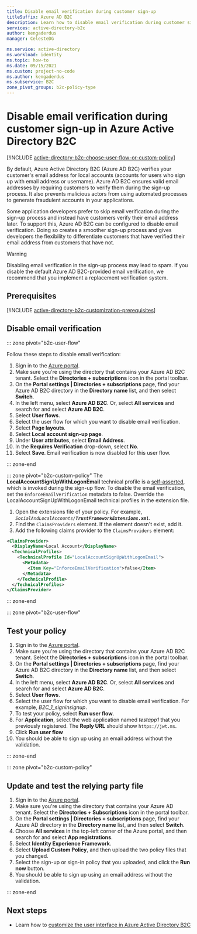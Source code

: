 ```yaml
---
title: Disable email verification during customer sign-up
titleSuffix: Azure AD B2C
description: Learn how to disable email verification during customer sign-up in Azure Active Directory B2C.
services: active-directory-b2c
author: kengaderdus
manager: CelesteDG

ms.service: active-directory
ms.workload: identity
ms.topic: how-to
ms.date: 09/15/2021
ms.custom: project-no-code
ms.author: kengaderdus
ms.subservice: B2C
zone_pivot_groups: b2c-policy-type
---
```


# Disable email verification during customer sign-up in Azure Active Directory B2C

[!INCLUDE [active-directory-b2c-choose-user-flow-or-custom-policy](../../includes/active-directory-b2c-choose-user-flow-or-custom-policy.md)]

By default, Azure Active Directory B2C (Azure AD B2C) verifies your customer's email address for local accounts (accounts for users who sign up with email address or username). Azure AD B2C ensures valid email addresses by requiring customers to verify them during the sign-up process. It also prevents malicious actors from using automated processes to generate fraudulent accounts in your applications.

Some application developers prefer to skip email verification during the sign-up process and instead have customers verify their email address later. To support this, Azure AD B2C can be configured to disable email verification. Doing so creates a smoother sign-up process and gives developers the flexibility to differentiate customers that have verified their email address from customers that have not.

> [!WARNING]
> Disabling email verification in the sign-up process may lead to spam. If you disable the default Azure AD B2C-provided email verification, we recommend that you implement a replacement verification system.

## Prerequisites

[!INCLUDE [active-directory-b2c-customization-prerequisites](../../includes/active-directory-b2c-customization-prerequisites.md)]
## Disable email verification

::: zone pivot="b2c-user-flow"

Follow these steps to disable email verification:

1. Sign in to the [Azure portal](https://portal.azure.com).
1. Make sure you're using the directory that contains your Azure AD B2C tenant. Select the **Directories + subscriptions** icon in the portal toolbar.
1. On the **Portal settings | Directories + subscriptions** page, find your Azure AD B2C directory in the **Directory name** list, and then select **Switch**.
1. In the left menu, select **Azure AD B2C**. Or, select **All services** and search for and select **Azure AD B2C**.
1. Select **User flows**.
1. Select the user flow for which you want to disable email verification.
1. Select **Page layouts**.
1. Select **Local account sign-up page**.
1. Under **User attributes**, select **Email Address**.
1. In the **Requires Verification** drop-down, select **No**.
1. Select **Save**. Email verification is now disabled for this user flow.

::: zone-end

::: zone pivot="b2c-custom-policy"
The **LocalAccountSignUpWithLogonEmail** technical profile is a [self-asserted](self-asserted-technical-profile.md), which is invoked during the sign-up flow. To disable the email verification, set the `EnforceEmailVerification` metadata to false. Override the LocalAccountSignUpWithLogonEmail technical profiles in the extension file. 

1. Open the extensions file of your policy. For example, <em>`SocialAndLocalAccounts/`**`TrustFrameworkExtensions.xml`**</em>.
1. Find the `ClaimsProviders` element. If the element doesn't exist, add it.
1. Add the following claims provider to the `ClaimsProviders` element:

```xml
<ClaimsProvider>
  <DisplayName>Local Account</DisplayName>
  <TechnicalProfiles>
    <TechnicalProfile Id="LocalAccountSignUpWithLogonEmail">
      <Metadata>
        <Item Key="EnforceEmailVerification">false</Item>
      </Metadata>
    </TechnicalProfile>
  </TechnicalProfiles>
</ClaimsProvider>
```
::: zone-end

::: zone pivot="b2c-user-flow"

## Test your policy 

1. Sign in to the [Azure portal](https://portal.azure.com).
1. Make sure you're using the directory that contains your Azure AD B2C tenant. Select the **Directories + subscriptions** icon in the portal toolbar.
1. On the **Portal settings | Directories + subscriptions** page, find your Azure AD B2C directory in the **Directory name** list, and then select **Switch**.
1. In the left menu, select **Azure AD B2C**. Or, select **All services** and search for and select **Azure AD B2C**.
1. Select **User flows**.
1. Select the user flow for which you want to disable email verification. For example, *B2C_1_signinsignup*.
1. To test your policy, select **Run user flow**.
1. For **Application**, select the web application named *testapp1* that you previously registered. The **Reply URL** should show `https://jwt.ms`.
1. Click **Run user flow**
1. You should be able to sign up using an email address without the validation.

::: zone-end

::: zone pivot="b2c-custom-policy"

## Update and test the relying party file

1. Sign in to the [Azure portal](https://portal.azure.com).
1. Make sure you're using the directory that contains your Azure AD tenant. Select the **Directories + Subscriptions** icon in the portal toolbar.
1. On the **Portal settings | Directories + subscriptions** page, find your Azure AD directory in the **Directory name** list, and then select **Switch**.
1. Choose **All services** in the top-left corner of the Azure portal, and then search for and select **App registrations**.
1. Select **Identity Experience Framework**.
1. Select **Upload Custom Policy**, and then upload the two policy files that you changed.
1. Select the sign-up or sign-in policy that you uploaded, and click the **Run now** button.
1. You should be able to sign up using an email address without the validation.

::: zone-end


## Next steps

- Learn how to [customize the user interface in Azure Active Directory B2C](customize-ui-with-html.md)

